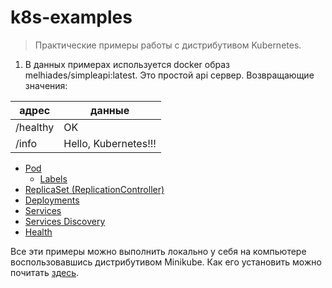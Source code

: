 # k8s-examples
> Практические примеры работы с дистрибутивом Kubernetes.
>

1. В данных примерах используется docker образ melhiades/simpleapi:latest. Это простой api сервер. Возвращающие значения:


| адрес    | данные               |
| -------- | -------------------- |
| /healthy | OK                   |
| /info    | Hello, Kubernetes!!! |

- [Pod](content/pod.md)
  - [Labels](content/labels.md)
- [ReplicaSet (ReplicationController)](content/replicaset.md)
- [Deployments](content/deployments.md)
- [Services](content/services.md)
- [Services Discovery](content/services_discovery.md)
- [Health](content/health.md)

Все эти примеры можно выполнить локально у себя на компьютере воспользовавшись дистрибутивом Minikube. Как его установить можно почитать [здесь](https://kubernetes.io/docs/tasks/tools/install-minikube/).
